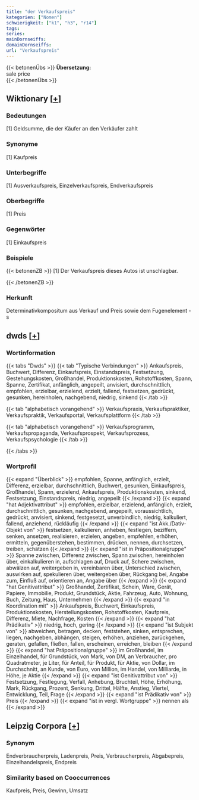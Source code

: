 ```yaml
---
title: "der Verkaufspreis"
kategorien: ["Nomen"]
schwierigkeit: ["k1", "h3", "r14"]
tags:
series:
mainDornseiffs:
domainDornseiffs:
url: "Verkaufspreis"
---
```


{{< betonenÜbs >}}
**Übersetzung:**  
sale  price  
{{< /betonenÜbs >}}

## Wiktionary [[+](https://de.wiktionary.org/wiki/Verkaufspreis)]

### Bedeutungen
[1] Geldsumme, die der Käufer an den Verkäufer zahlt  

### Synonyme
[1] Kaufpreis  

### Unterbegriffe
[1] Ausverkaufspreis, Einzelverkaufspreis, Endverkaufspreis  

### Oberbegriffe
[1] Preis  

### Gegenwörter
[1] Einkaufspreis  

### Beispiele
{{< betonenZB >}}
[1] Der Verkaufspreis dieses Autos ist unschlagbar.  

{{< /betonenZB >}}
### Herkunft
Determinativkompositum aus Verkauf und Preis sowie dem Fugenelement -s  



## dwds [[+](https://www.dwds.de/wb/Verkaufspreis)]

### Wortinformation
{{< tabs "Dwds" >}}
{{< tab "Typische Verbindungen" >}}
Ankaufspreis, Buchwert, Differenz, Einkaufspreis, Einstandspreis, Festsetzung, Gestehungskosten, Großhandel, Produktionskosten, Rohstoffkosten, Spann, Spanne, Zertifikat, anfänglich, angepeilt, anvisiert, durchschnittlich, empfohlen, erzielbar, erzielend, erzielt, fallend, festsetzen, gedrückt, gesunken, hereinholen, nachgebend, niedrig, sinkend
{{< /tab >}}

{{< tab "alphabetisch vorangehend" >}}
Verkaufspraxis, Verkaufspraktiker, Verkaufspraktik, Verkaufsportal, Verkaufsplattform
{{< /tab >}}

{{< tab "alphabetisch vorangehend" >}}
Verkaufsprogramm, Verkaufspropaganda, Verkaufsprospekt, Verkaufsprozess, Verkaufspsychologie
{{< /tab >}}

{{< /tabs >}}

### Wortprofil
{{< expand "Überblick" >}} empfohlen, Spanne, anfänglich, erzielt, Differenz, erzielbar, durchschnittlich, Buchwert, gesunken, Einkaufspreis, Großhandel, Spann, erzielend, Ankaufspreis, Produktionskosten, sinkend, Festsetzung, Einstandspreis, niedrig, angepeilt {{< /expand >}}
{{< expand "hat Adjektivattribut" >}} empfohlen, erzielbar, erzielend, anfänglich, erzielt, durchschnittlich, gesunken, nachgebend, angepeilt, voraussichtlich, gedrückt, anvisiert, sinkend, festgesetzt, unverbindlich, niedrig, kalkuliert, fallend, anziehend, rückläufig {{< /expand >}}
{{< expand "ist Akk./Dativ-Objekt von" >}} festsetzen, kalkulieren, anheben, festlegen, beziffern, senken, ansetzen, realisieren, erzielen, angeben, empfehlen, erhöhen, ermitteln, gegenüberstehen, bestimmen, drücken, nennen, durchsetzen, treiben, schätzen {{< /expand >}}
{{< expand "ist in Präpositionalgruppe" >}} Spanne zwischen, Differenz zwischen, Spann zwischen, hereinholen über, einkalkulieren in, aufschlagen auf, Druck auf, Schere zwischen, abwälzen auf, weitergeben in, vereinbaren über, Unterschied zwischen, auswirken auf, spekulieren über, weitergeben über, Rückgang bei, Angabe zum, Einfluß auf, orientieren an, Angabe über {{< /expand >}}
{{< expand "hat Genitivattribut" >}} Großhandel, Zertifikat, Schein, Ware, Gerät, Papiere, Immobilie, Produkt, Grundstück, Aktie, Fahrzeug, Auto, Wohnung, Buch, Zeitung, Haus, Unternehmen {{< /expand >}}
{{< expand "in Koordination mit" >}} Ankaufspreis, Buchwert, Einkaufspreis, Produktionskosten, Herstellungskosten, Rohstoffkosten, Kaufpreis, Differenz, Miete, Nachfrage, Kosten {{< /expand >}}
{{< expand "hat Prädikativ" >}} niedrig, hoch, gering {{< /expand >}}
{{< expand "ist Subjekt von" >}} abweichen, betragen, decken, feststehen, sinken, entsprechen, liegen, nachgeben, abhängen, steigen, erhöhen, anziehen, zurückgehen, geraten, gefallen, fließen, fallen, erscheinen, erreichen, bleiben {{< /expand >}}
{{< expand "hat Präpositionalgruppe" >}} im Großhandel, im Einzelhandel, für Grundstück, von Mark, von DM, an Verbraucher, pro Quadratmeter, je Liter, für Anteil, für Produkt, für Aktie, von Dollar, im Durchschnitt, an Kunde, von Euro, von Million, im Handel, von Milliarde, in Höhe, je Aktie {{< /expand >}}
{{< expand "ist Genitivattribut von" >}} Festsetzung, Festlegung, Verfall, Anhebung, Bruchteil, Höhe, Erhöhung, Mark, Rückgang, Prozent, Senkung, Drittel, Hälfte, Anstieg, Viertel, Entwicklung, Teil, Frage {{< /expand >}}
{{< expand "ist Prädikativ von" >}} Preis {{< /expand >}}
{{< expand "ist in vergl. Wortgruppe" >}} nennen als {{< /expand >}}

## Leipzig Corpora [[+](https://corpora.uni-leipzig.de/en/res?word=Verkaufspreis&corpusId=deu_newscrawl-public_2018)]


### Synonym
Endverbraucherpreis, Ladenpreis, Preis, Verbraucherpreis, Abgabepreis, Einzelhandelspreis, Endpreis


### Similarity based on Cooccurrences
Kaufpreis, Preis, Gewinn, Umsatz

